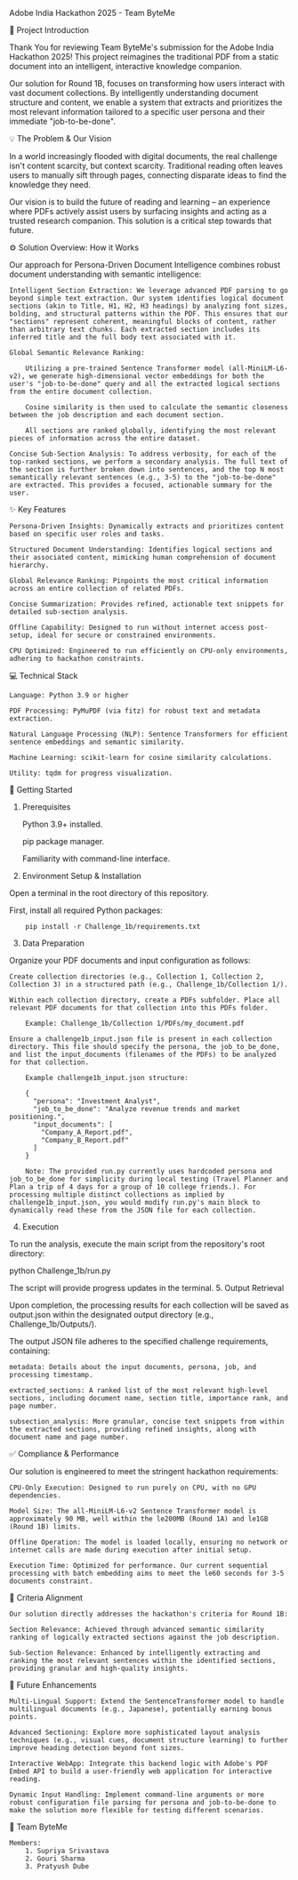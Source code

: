 Adobe India Hackathon 2025 - Team ByteMe

🚀 Project Introduction

Thank You for reviewing Team ByteMe's submission for the Adobe India Hackathon 2025! This project reimagines the traditional PDF from a static document into an intelligent, interactive knowledge companion.

Our solution for Round 1B, focuses on transforming how users interact with vast document collections. By intelligently understanding document structure and content, we enable a system that extracts and prioritizes the most relevant information tailored to a specific user persona and their immediate "job-to-be-done".

💡 The Problem & Our Vision

In a world increasingly flooded with digital documents, the real challenge isn't content scarcity, but context scarcity. Traditional reading often leaves users to manually sift through pages, connecting disparate ideas to find the knowledge they need.

Our vision is to build the future of reading and learning – an experience where PDFs actively assist users by surfacing insights and acting as a trusted research companion. This solution is a critical step towards that future.

⚙️ Solution Overview: How it Works

Our approach for Persona-Driven Document Intelligence combines robust document understanding with semantic intelligence:

    Intelligent Section Extraction: We leverage advanced PDF parsing to go beyond simple text extraction. Our system identifies logical document sections (akin to Title, H1, H2, H3 headings) by analyzing font sizes, bolding, and structural patterns within the PDF. This ensures that our "sections" represent coherent, meaningful blocks of content, rather than arbitrary text chunks. Each extracted section includes its inferred title and the full body text associated with it.

    Global Semantic Relevance Ranking:

        Utilizing a pre-trained Sentence Transformer model (all-MiniLM-L6-v2), we generate high-dimensional vector embeddings for both the user's "job-to-be-done" query and all the extracted logical sections from the entire document collection.

        Cosine similarity is then used to calculate the semantic closeness between the job description and each document section.

        All sections are ranked globally, identifying the most relevant pieces of information across the entire dataset.

    Concise Sub-Section Analysis: To address verbosity, for each of the top-ranked sections, we perform a secondary analysis. The full text of the section is further broken down into sentences, and the top N most semantically relevant sentences (e.g., 3-5) to the "job-to-be-done" are extracted. This provides a focused, actionable summary for the user.

✨ Key Features

    Persona-Driven Insights: Dynamically extracts and prioritizes content based on specific user roles and tasks.

    Structured Document Understanding: Identifies logical sections and their associated content, mimicking human comprehension of document hierarchy.

    Global Relevance Ranking: Pinpoints the most critical information across an entire collection of related PDFs.

    Concise Summarization: Provides refined, actionable text snippets for detailed sub-section analysis.

    Offline Capability: Designed to run without internet access post-setup, ideal for secure or constrained environments.

    CPU Optimized: Engineered to run efficiently on CPU-only environments, adhering to hackathon constraints.

💻 Technical Stack

    Language: Python 3.9 or higher

    PDF Processing: PyMuPDF (via fitz) for robust text and metadata extraction.

    Natural Language Processing (NLP): Sentence Transformers for efficient sentence embeddings and semantic similarity.

    Machine Learning: scikit-learn for cosine similarity calculations.

    Utility: tqdm for progress visualization.

🚀 Getting Started
1. Prerequisites

    Python 3.9+ installed.

    pip package manager.

    Familiarity with command-line interface.

2. Environment Setup & Installation

Open a terminal in the root directory of this repository.

First, install all required Python packages:
```
    pip install -r Challenge_1b/requirements.txt
```

3. Data Preparation

Organize your PDF documents and input configuration as follows:

    Create collection directories (e.g., Collection 1, Collection 2, Collection 3) in a structured path (e.g., Challenge_1b/Collection 1/).

    Within each collection directory, create a PDFs subfolder. Place all relevant PDF documents for that collection into this PDFs folder.

        Example: Challenge_1b/Collection 1/PDFs/my_document.pdf

    Ensure a challenge1b_input.json file is present in each collection directory. This file should specify the persona, the job_to_be_done, and list the input_documents (filenames of the PDFs) to be analyzed for that collection.

        Example challenge1b_input.json structure:

        {
          "persona": "Investment Analyst",
          "job_to_be_done": "Analyze revenue trends and market positioning.",
          "input_documents": [
            "Company_A_Report.pdf",
            "Company_B_Report.pdf"
          ]
        }

        Note: The provided run.py currently uses hardcoded persona and job_to_be_done for simplicity during local testing (Travel Planner and Plan a trip of 4 days for a group of 10 college friends.). For processing multiple distinct collections as implied by challenge1b_input.json, you would modify run.py's main block to dynamically read these from the JSON file for each collection.

4. Execution

To run the analysis, execute the main script from the repository's root directory:

python Challenge_1b/run.py

The script will provide progress updates in the terminal.
5. Output Retrieval

Upon completion, the processing results for each collection will be saved as output.json within the designated output directory (e.g., Challenge_1b/Outputs/).

The output JSON file adheres to the specified challenge requirements, containing:

    metadata: Details about the input documents, persona, job, and processing timestamp.

    extracted_sections: A ranked list of the most relevant high-level sections, including document name, section title, importance rank, and page number.

    subsection_analysis: More granular, concise text snippets from within the extracted sections, providing refined insights, along with document name and page number.

✅ Compliance & Performance

Our solution is engineered to meet the stringent hackathon requirements:

    CPU-Only Execution: Designed to run purely on CPU, with no GPU dependencies.

    Model Size: The all-MiniLM-L6-v2 Sentence Transformer model is approximately 90 MB, well within the le200MB (Round 1A) and le1GB (Round 1B) limits.

    Offline Operation: The model is loaded locally, ensuring no network or internet calls are made during execution after initial setup.

    Execution Time: Optimized for performance. Our current sequential processing with batch embedding aims to meet the le60 seconds for 3-5 documents constraint.

🏅 Criteria Alignment

    Our solution directly addresses the hackathon's criteria for Round 1B:

    Section Relevance: Achieved through advanced semantic similarity ranking of logically extracted sections against the job description.

    Sub-Section Relevance: Enhanced by intelligently extracting and ranking the most relevant sentences within the identified sections, providing granular and high-quality insights.

🔮 Future Enhancements

    Multi-Lingual Support: Extend the SentenceTransformer model to handle multilingual documents (e.g., Japanese), potentially earning bonus points.

    Advanced Sectioning: Explore more sophisticated layout analysis techniques (e.g., visual cues, document structure learning) to further improve heading detection beyond font sizes.

    Interactive WebApp: Integrate this backend logic with Adobe's PDF Embed API to build a user-friendly web application for interactive reading.

    Dynamic Input Handling: Implement command-line arguments or more robust configuration file parsing for persona and job-to-be-done to make the solution more flexible for testing different scenarios.

🤝 Team ByteMe

    Members: 
        1. Supriya Srivastava
        2. Gouri Sharma
        3. Pratyush Dube
